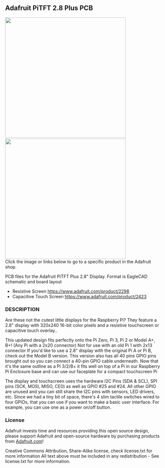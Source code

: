 ## Adafruit PiTFT 2.8 Plus PCB

<a href="http://www.adafruit.com/products/2298"><img src="assets/2298.jpg?raw=true" width="390px"></a>&nbsp; 
<a href="http://www.adafruit.com/products/2423"><img src="assets/2423.jpg?raw=true" width="390px"></a><br/>
Click the image or links below to go to a specific product in the Adafruit shop.

PCB files for the Adafruit PiTFT Plus 2.8" Display. Format is EagleCAD schematic and board layout
* Resistive Screen https://www.adafruit.com/product/2298
* Capacitive Touch Screen https://www.adafruit.com/product/2423

### DESCRIPTION
Are these not the cutest little displays for the Raspberry Pi? They feature a 2.8" display with 320x240 16-bit color pixels and a  resistive touchscreen or capacitive touch overlay..

This updated design fits perfectly onto the Pi Zero, Pi 3, Pi 2 or Model A+, B+! (Any Pi with a 2x20 connector) Not for use with an old Pi 1 with 2x13 connector If you'd like to use a 2.8" display with the original Pi A or Pi B, check out the Model B version. This version also has all 40 pins GPIO pins brought out so you can connect a 40-pin GPIO cable underneath. Now that it's the same outline as a Pi 3/2/B+ it fits well on top of a Pi in our Raspberry Pi Enclosure base and can use our faceplate for a compact touchscreen Pi

The display and touchscreen uses the hardware I2C Pins (SDA & SCL), SPI pins (SCK, MOSI, MISO, CE0) as well as GPIO #25 and #24. All other GPIO are unused and you can still share the I2C pins with sensors, LED drivers, etc. Since we had a tiny bit of space, there's 4 slim tactile switches wired to four GPIOs, that you can use if you want to make a basic user interface. For example, you can use one as a power on/off button.

### License

Adafruit invests time and resources providing this open source design, please support Adafruit and open-source hardware by purchasing products from [Adafruit.com](https://www.adafruit.com)!

Creative Commons Attribution, Share-Alike license, check license.txt for more information All text above must be included in any redistribution - 
See license.txt for more information.
